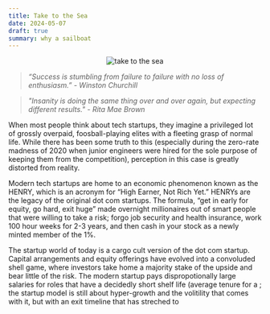```yaml
---
title: Take to the Sea
date: 2024-05-07
draft: true
summary: why a sailboat
---
```


<figure style="margin:auto; text-align:center; width: 80%;">
	<img src="https://i.gifer.com/M2E.gif" alt="take to the sea"/>
</figure>

> _“Success is stumbling from failure to failure with no loss of enthusiasm.” -  Winston Churchill_

> _"Insanity is doing the same thing over and over again, but expecting different results." - Rita Mae Brown_

When most people think about tech startups, they imagine a privileged lot of grossly overpaid, foosball-playing elites with a fleeting grasp of normal life. While there has been some truth to this (especially during the zero-rate madness of 2020 when junior engineers were hired for the sole purpose of keeping them from the competition), perception in this case is greatly distorted from reality. 

Modern tech startups are home to an economic phenomenon known as the HENRY, which is an acronym for “High Earner, Not Rich Yet.” HENRYs are the legacy of the original dot com startups. The formula, “get in early for equity, go hard, exit huge” made overnight millionaires out of smart people that were willing to take a risk; forgo job security and health insurance, work 100 hour weeks for 2-3 years, and then cash in your stock as a newly minted member of the 1%. 

The startup world of today is a cargo cult version of the dot com startup. Capital arrangements and equity offerings have evolved into a convoluded shell game, where investors take home a majority stake of the upside and bear little of the risk. The modern startup pays dispropotionally large salaries for roles that have a decidedly short shelf life (average tenure for a ; the startup model is still about hyper-growth and the volitility that comes with it, but with an exit timeline that has streched to 
<!--stackedit_data:
eyJoaXN0b3J5IjpbMTEyODE2MzI5OSw4NTAzMTY4NTUsLTEyMT
U5NTI1OTksMTMxNTczODIzMiw3NTE3OTIxNTYsLTE5MTgxODQz
NTEsODcxNDAwNTIsMTI0NzQ1NTA1NywyMDA3NjI5MTgzLC0xMz
YxNjEyMzA0LDE4NjA2NzI2MDddfQ==
-->